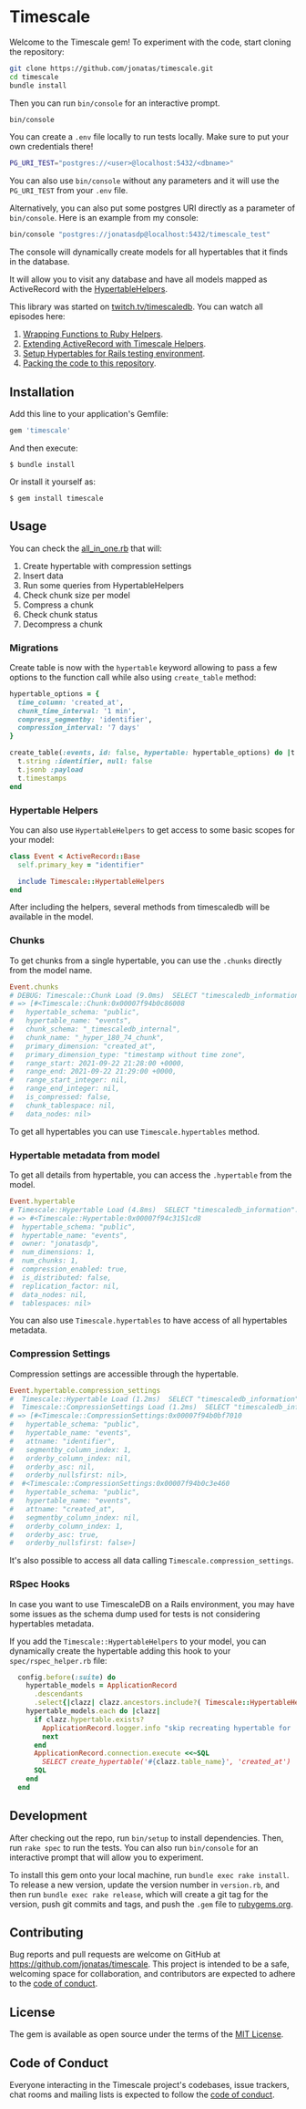 # Timescale

Welcome to the Timescale gem! To experiment with the code, start cloning the
repository:

```bash
git clone https://github.com/jonatas/timescale.git
cd timescale
bundle install
```

Then you can run `bin/console` for an interactive prompt.

```bash
bin/console
```

You can create a `.env` file locally to run tests locally. Make sure to put your
own credentials there!

```bash
PG_URI_TEST="postgres://<user>@localhost:5432/<dbname>"
```

You can also use `bin/console` without any parameters and it will use the
`PG_URI_TEST` from your `.env` file.

Alternatively, you can also put some postgres URI directly as a parameter of
`bin/console`. Here is an example from my console:

```bash
bin/console "postgres://jonatasdp@localhost:5432/timescale_test"
```

The console will dynamically create models for all hypertables that it finds
in the database.

It will allow you to visit any database and have all models mapped as ActiveRecord
with the [HypertableHelpers](lib/timescale/hypertable_helpers.rb).

This library was started on [twitch.tv/timescaledb](https://twitch.tv/timescaledb).
You can watch all episodes here:

1. [Wrapping Functions to Ruby Helpers](https://www.youtube.com/watch?v=hGPsUxLFAYk).
2. [Extending ActiveRecord with Timescale Helpers](https://www.youtube.com/watch?v=IEyJIHk1Clk).
3. [Setup Hypertables for Rails testing environment](https://www.youtube.com/watch?v=wM6hVrZe7xA).
4. [Packing the code to this repository](https://www.youtube.com/watch?v=CMdGAl_XlL4).

## Installation

Add this line to your application's Gemfile:

```ruby
gem 'timescale'
```

And then execute:

    $ bundle install

Or install it yourself as:

    $ gem install timescale

## Usage

You can check the [all_in_one.rb](examples/all_in_one.rb) that will:

1. Create hypertable with compression settings
2. Insert data
3. Run some queries from HypertableHelpers
4. Check chunk size per model
5. Compress a chunk
6. Check chunk status
7. Decompress a chunk

### Migrations

Create table is now with the `hypertable` keyword allowing to pass a few options
to the function call while also using `create_table` method:

```ruby
hypertable_options = {
  time_column: 'created_at',
  chunk_time_interval: '1 min',
  compress_segmentby: 'identifier',
  compression_interval: '7 days'
}

create_table(:events, id: false, hypertable: hypertable_options) do |t|
  t.string :identifier, null: false
  t.jsonb :payload
  t.timestamps
end
```

### Hypertable Helpers

You can also use `HypertableHelpers` to get access to some basic scopes for your
model:

```ruby
class Event < ActiveRecord::Base
  self.primary_key = "identifier"

  include Timescale::HypertableHelpers
end
```

After including the helpers, several methods from timescaledb will be available in the
model.

### Chunks

To get chunks from a single hypertable, you can use the `.chunks` directly from
the model name.

```ruby
Event.chunks
# DEBUG: Timescale::Chunk Load (9.0ms)  SELECT "timescaledb_information"."chunks".* FROM "timescaledb_information"."chunks" WHERE "timescaledb_information"."chunks"."hypertable_name" = $1  [["hypertable_name", "events"]]
# => [#<Timescale::Chunk:0x00007f94b0c86008
#   hypertable_schema: "public",
#   hypertable_name: "events",
#   chunk_schema: "_timescaledb_internal",
#   chunk_name: "_hyper_180_74_chunk",
#   primary_dimension: "created_at",
#   primary_dimension_type: "timestamp without time zone",
#   range_start: 2021-09-22 21:28:00 +0000,
#   range_end: 2021-09-22 21:29:00 +0000,
#   range_start_integer: nil,
#   range_end_integer: nil,
#   is_compressed: false,
#   chunk_tablespace: nil,
#   data_nodes: nil>
```

To get all hypertables you can use `Timescale.hypertables` method.

### Hypertable metadata from model

To get all details from hypertable, you can access the `.hypertable` from the
model.

```ruby
Event.hypertable
# Timescale::Hypertable Load (4.8ms)  SELECT "timescaledb_information"."hypertables".* FROM "timescaledb_information"."hypertables" WHERE "timescaledb_information"."hypertables"."hypertable_name" = $1 LIMIT $2  [["hypertable_name", "events"], ["LIMIT", 1]]
# => #<Timescale::Hypertable:0x00007f94c3151cd8
#  hypertable_schema: "public",
#  hypertable_name: "events",
#  owner: "jonatasdp",
#  num_dimensions: 1,
#  num_chunks: 1,
#  compression_enabled: true,
#  is_distributed: false,
#  replication_factor: nil,
#  data_nodes: nil,
#  tablespaces: nil>
```

You can also use `Timescale.hypertables` to have access of all hypertables
metadata.

### Compression Settings

Compression settings are accessible through the hypertable.

```ruby
Event.hypertable.compression_settings
#  Timescale::Hypertable Load (1.2ms)  SELECT "timescaledb_information"."hypertables".* FROM "timescaledb_information"."hypertables" WHERE "timescaledb_information"."hypertables"."hypertable_name" = $1 LIMIT $2  [["hypertable_name", "events"], ["LIMIT", 1]]
#  Timescale::CompressionSettings Load (1.2ms)  SELECT "timescaledb_information"."compression_settings".* FROM "timescaledb_information"."compression_settings" WHERE "timescaledb_information"."compression_settings"."hypertable_name" = $1  [["hypertable_name", "events"]]
# => [#<Timescale::CompressionSettings:0x00007f94b0bf7010
#   hypertable_schema: "public",
#   hypertable_name: "events",
#   attname: "identifier",
#   segmentby_column_index: 1,
#   orderby_column_index: nil,
#   orderby_asc: nil,
#   orderby_nullsfirst: nil>,
#  #<Timescale::CompressionSettings:0x00007f94b0c3e460
#   hypertable_schema: "public",
#   hypertable_name: "events",
#   attname: "created_at",
#   segmentby_column_index: nil,
#   orderby_column_index: 1,
#   orderby_asc: true,
#   orderby_nullsfirst: false>]
```

It's also possible to access all data calling `Timescale.compression_settings`.

### RSpec Hooks

In case you want to use TimescaleDB on a Rails environment, you may have some
issues as the schema dump used for tests is not considering hypertables
metadata.

If you add the `Timescale::HypertableHelpers` to your model, you can dynamically
create the hypertable adding this hook to your `spec/rspec_helper.rb` file:

```ruby
  config.before(:suite) do
    hypertable_models = ApplicationRecord
      .descendants
      .select{|clazz| clazz.ancestors.include?( Timescale::HypertableHelpers)}
    hypertable_models.each do |clazz|
      if clazz.hypertable.exists?
        ApplicationRecord.logger.info "skip recreating hypertable for '#{clazz.table_name}'."
        next
      end
      ApplicationRecord.connection.execute <<~SQL
        SELECT create_hypertable('#{clazz.table_name}', 'created_at')
      SQL
    end
  end
```

## Development

After checking out the repo, run `bin/setup` to install dependencies. Then, run `rake spec` to run the tests. You can also run `bin/console` for an interactive prompt that will allow you to experiment.

To install this gem onto your local machine, run `bundle exec rake install`. To release a new version, update the version number in `version.rb`, and then run `bundle exec rake release`, which will create a git tag for the version, push git commits and tags, and push the `.gem` file to [rubygems.org](https://rubygems.org).

## Contributing

Bug reports and pull requests are welcome on GitHub at https://github.com/jonatas/timescale. This project is intended to be a safe, welcoming space for collaboration, and contributors are expected to adhere to the [code of conduct](https://github.com/jonatas/timescale/blob/master/CODE_OF_CONDUCT.md).

## License

The gem is available as open source under the terms of the [MIT License](https://opensource.org/licenses/MIT).

## Code of Conduct

Everyone interacting in the Timescale project's codebases, issue trackers, chat rooms and mailing lists is expected to follow the [code of conduct](https://github.com/jonatas/timescale/blob/master/CODE_OF_CONDUCT.md).

